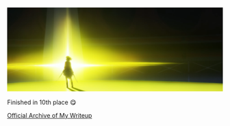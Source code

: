 ![](./img/Daiba_Nana.png)

Finished in 10th place 😋

[Official Archive of My Writeup](https://github.com/PKU-GeekGame/geekgame-3rd/tree/master/players_writeup/35)
